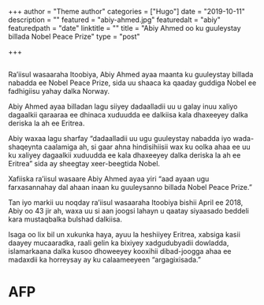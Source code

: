 +++
author = "Theme author"
categories = ["Hugo"]
date = "2019-10-11"
description = ""
featured = "abiy-ahmed.jpg"
featuredalt = "abiy"
featuredpath = "date"
linktitle = ""
title = "Abiy Ahmed oo ku guuleystay billada Nobel Peace Prize"
type = "post"

+++

## 

Ra’iisul wasaaraha Itoobiya, Abiy Ahmed ayaa maanta ku guuleystay billada nabadda ee Nobel Peace Prize, sida uu shaaca ka qaaday guddiga Nobel ee fadhigiisu yahay dalka Norway.

Abiy Ahmed ayaa billadan lagu siiyey dadaalladii uu u galay inuu xaliyo dagaalkii qaraaraa ee dhinaca xuduudda ee dalkiisa kala dhaxeeyey dalka deriska la ah ee Eritrea.

Abiy waxaa lagu sharfay “dadaalladii uu ugu guuleystay nabadda iyo wada-shaqeynta caalamiga ah, si gaar ahna hindisihiisii wax ku oolka ahaa ee uu ku xaliyey dagaalkii xuduudda ee kala dhaxeeyey dalka deriska la ah ee Eritrea” sida ay sheegtay xeer-beegtida Nobel.

Xafiiska ra’iisul wasaare Abiy Ahmed ayaa yiri “aad ayaan ugu farxasannahay dal ahaan inaan ku guuleysanno billada Nobel Peace Prize.”

Tan iyo markii uu noqday ra’iisul wasaaraha Itoobiya bishii April ee 2018, Abiy oo 43 jir ah, waxa uu si aan joogsi lahayn u qaatay siyaasado beddeli kara mustaqbalka bulshad dalkiisa.

Isaga oo lix bil un xukunka haya, ayuu la heshiiyey Eritrea, xabsiga kasii daayey mucaaradka, raali gelin ka bixiyey xadgudubyadii dowladda, islamarkaana dalka kusoo dhoweeyey kooxihii dibad-joogga ahaa ee madaxdii ka horreysay ay ku calaameeyeen “argagixisada.”

# AFP